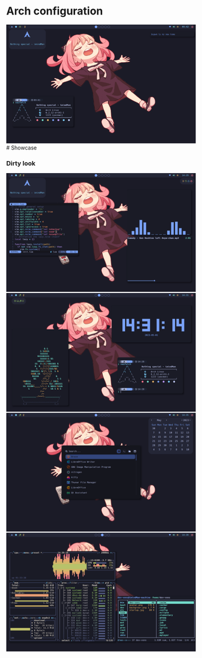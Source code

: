 # Arch configuration
<div align="center">
  <img src="assets/rice.png" />
</div>
# Showcase

### Dirty look
<div align="center">
  <img src="assets/dirty_1.png" />
  <img src="assets/dirty_2.png" />
  <img src="assets/dirty_3.png" />
  <img src="assets/dirty_4.png" />
</div>
